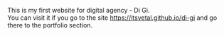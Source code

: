 This is my first website for digital agency - Di Gi. <br>
You can visit it if you go to the site https://itsvetal.github.io/di-gi and go there to the portfolio section.
